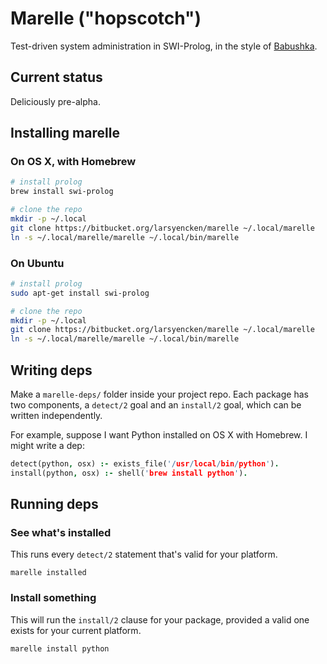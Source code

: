 # Marelle ("hopscotch")

Test-driven system administration in SWI-Prolog, in the style of [Babushka](https://github.com/babushka/babushka).

## Current status

Deliciously pre-alpha.

## Installing marelle

### On OS X, with Homebrew

```bash
# install prolog
brew install swi-prolog

# clone the repo
mkdir -p ~/.local
git clone https://bitbucket.org/larsyencken/marelle ~/.local/marelle
ln -s ~/.local/marelle/marelle ~/.local/bin/marelle
```

### On Ubuntu

```bash
# install prolog
sudo apt-get install swi-prolog

# clone the repo
mkdir -p ~/.local
git clone https://bitbucket.org/larsyencken/marelle ~/.local/marelle
ln -s ~/.local/marelle/marelle ~/.local/bin/marelle
```

## Writing deps

Make a `marelle-deps/` folder inside your project repo. Each package has two components, a `detect/2` goal and an `install/2` goal, which can be written independently.

For example, suppose I want Python installed on OS X with Homebrew. I might write a dep:

```prolog
detect(python, osx) :- exists_file('/usr/local/bin/python').
install(python, osx) :- shell('brew install python').
```

## Running deps

### See what's installed

This runs every `detect/2` statement that's valid for your platform.

`marelle installed`

### Install something

This will run the `install/2` clause for your package, provided a valid one exists for your current platform.

`marelle install python`
